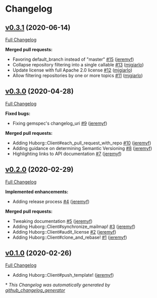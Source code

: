 # Changelog

## [v0.3.1](https://github.com/samvera-labs/huborg/tree/v0.3.1) (2020-06-14)

[Full Changelog](https://github.com/samvera-labs/huborg/compare/v0.3.0...v0.3.1)

**Merged pull requests:**

- Favoring default\_branch instead of "master" [\#15](https://github.com/samvera-labs/huborg/pull/15) ([jeremyf](https://github.com/jeremyf))
- Collapse repository filtering into a single callable [\#13](https://github.com/samvera-labs/huborg/pull/13) ([mjgiarlo](https://github.com/mjgiarlo))
- Update license with full Apache 2.0 license [\#12](https://github.com/samvera-labs/huborg/pull/12) ([mjgiarlo](https://github.com/mjgiarlo))
- Allow filtering repositories by one or more topics [\#11](https://github.com/samvera-labs/huborg/pull/11) ([mjgiarlo](https://github.com/mjgiarlo))

## [v0.3.0](https://github.com/samvera-labs/huborg/tree/v0.3.0) (2020-04-28)

[Full Changelog](https://github.com/samvera-labs/huborg/compare/v0.2.0...v0.3.0)

**Fixed bugs:**

- Fixing gemspec's changelog\_uri [\#9](https://github.com/samvera-labs/huborg/pull/9) ([jeremyf](https://github.com/jeremyf))

**Merged pull requests:**

- Adding Huborg::Client\#each\_pull\_request\_with\_repo [\#10](https://github.com/samvera-labs/huborg/pull/10) ([jeremyf](https://github.com/jeremyf))
- Adding guidance on determining Semantic Versioning [\#8](https://github.com/samvera-labs/huborg/pull/8) ([jeremyf](https://github.com/jeremyf))
- Highlighting links to API documentation [\#7](https://github.com/samvera-labs/huborg/pull/7) ([jeremyf](https://github.com/jeremyf))

## [v0.2.0](https://github.com/samvera-labs/huborg/tree/v0.2.0) (2020-02-29)

[Full Changelog](https://github.com/samvera-labs/huborg/compare/v0.1.0...v0.2.0)

**Implemented enhancements:**

- Adding release process [\#4](https://github.com/samvera-labs/huborg/pull/4) ([jeremyf](https://github.com/jeremyf))

**Merged pull requests:**

- Tweaking documentation [\#5](https://github.com/samvera-labs/huborg/pull/5) ([jeremyf](https://github.com/jeremyf))
- Adding Huborg::Client\#synchronize\_mailmap! [\#3](https://github.com/samvera-labs/huborg/pull/3) ([jeremyf](https://github.com/jeremyf))
- Adding Huborg::Client\#audit\_license [\#2](https://github.com/samvera-labs/huborg/pull/2) ([jeremyf](https://github.com/jeremyf))
- Adding Huborg::Client\#clone\_and\_rebase! [\#1](https://github.com/samvera-labs/huborg/pull/1) ([jeremyf](https://github.com/jeremyf))

## [v0.1.0](https://github.com/samvera-labs/huborg/tree/v0.1.0) (2020-02-26)

[Full Changelog](https://github.com/samvera-labs/huborg/commit/cc1ce07147ad552cabf343c8195610bbb8c9376d)

- Adding Huborg::Client\#push\_template! ([jeremyf](https://github.com/jeremyf))

\* *This Changelog was automatically generated by [github_changelog_generator](https://github.com/github-changelog-generator/github-changelog-generator)*
